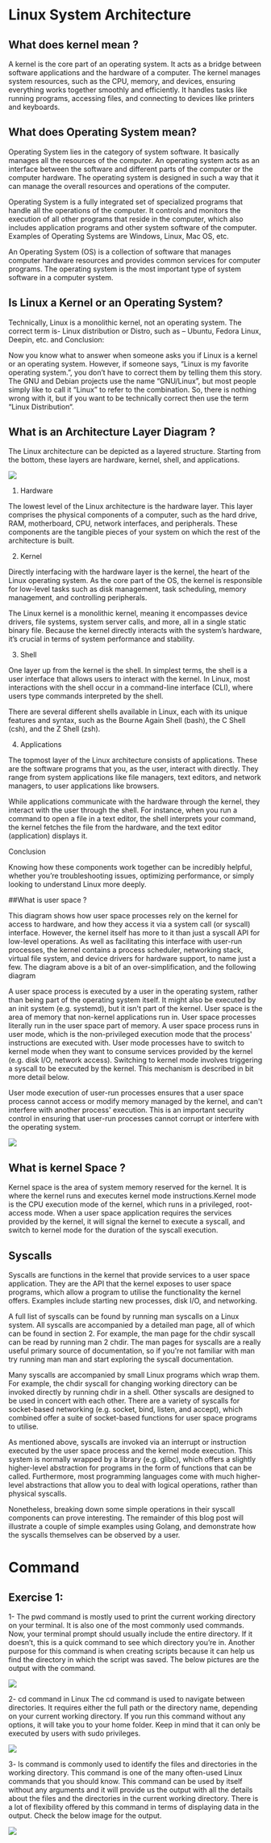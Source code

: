 # Linux System Architecture 

## What does kernel mean ?

A kernel is the core part of an operating system. It acts as a bridge between software applications and the hardware of a computer. The kernel manages system resources, such as the CPU, memory, and devices, ensuring everything works together smoothly and efficiently. It handles tasks like running programs, accessing files, and connecting to devices like printers and keyboards.

## What does Operating System mean?

Operating System lies in the category of system software. It basically manages all the resources of the computer. An operating system acts as an interface between the software and different parts of the computer or the computer hardware. The operating system is designed in such a way that it can manage the overall resources and operations of the computer. 

Operating System is a fully integrated set of specialized programs that handle all the operations of the computer. It controls and monitors the execution of all other programs that reside in the computer, which also includes application programs and other system software of the computer. Examples of Operating Systems are Windows, Linux, Mac OS, etc.

An Operating System (OS) is a collection of software that manages computer hardware resources and provides common services for computer programs. The operating system is the most important type of system software in a computer system.

## Is Linux a Kernel or an Operating System?

Technically, Linux is a monolithic kernel, not an operating system. The correct term is- Linux distribution or Distro, such as – Ubuntu, Fedora Linux, Deepin, etc. 
and Conclusion:

Now you know what to answer when someone asks you if Linux is a kernel or an operating system. However, if someone says, “Linux is my favorite operating system.”, you don’t have to correct them by telling them this story. The GNU and Debian projects use the name “GNU/Linux”, but most people simply like to call it “Linux” to refer to the combination. So, there is nothing wrong with it, but if you want to be technically correct then use the term “Linux Distribution“.

## What is an Architecture Layer Diagram ?

The Linux architecture can be depicted as a layered structure. Starting from the bottom, these layers are hardware, kernel, shell, and applications.
<div>
  <img src="https://github.com/user-attachments/assets/a73965c3-68c2-48e3-8efb-e11f5159ce8b">
</div>


1. Hardware

The lowest level of the Linux architecture is the hardware layer. This layer comprises the physical components of a computer, such as the hard drive, RAM, motherboard, CPU, network interfaces, and peripherals. These components are the tangible pieces of your system on which the rest of the architecture is built.

2. Kernel

Directly interfacing with the hardware layer is the kernel, the heart of the Linux operating system. As the core part of the OS, the kernel is responsible for low-level tasks such as disk management, task scheduling, memory management, and controlling peripherals.

The Linux kernel is a monolithic kernel, meaning it encompasses device drivers, file systems, system server calls, and more, all in a single static binary file. Because the kernel directly interacts with the system’s hardware, it’s crucial in terms of system performance and stability.

3. Shell

One layer up from the kernel is the shell. In simplest terms, the shell is a user interface that allows users to interact with the kernel. In Linux, most interactions with the shell occur in a command-line interface (CLI), where users type commands interpreted by the shell.

There are several different shells available in Linux, each with its unique features and syntax, such as the Bourne Again Shell (bash), the C Shell (csh), and the Z Shell (zsh).

4. Applications

The topmost layer of the Linux architecture consists of applications. These are the software programs that you, as the user, interact with directly. They range from system applications like file managers, text editors, and network managers, to user applications like browsers.

While applications communicate with the hardware through the kernel, they interact with the user through the shell. For instance, when you run a command to open a file in a text editor, the shell interprets your command, the kernel fetches the file from the hardware, and the text editor (application) displays it.

Conclusion

Knowing how these components work together can be incredibly helpful, whether you’re troubleshooting issues, optimizing performance, or simply looking to understand Linux more deeply.






##What is user space ?

This diagram shows how user space processes rely on the kernel for access to hardware, and how they access it via a system call (or syscall) interface. However, the kernel itself has more to it than just a syscall API for low-level operations. As well as facilitating this interface with user-run processes, the kernel contains a process scheduler, networking stack, virtual file system, and device drivers for hardware support, to name just a few. The diagram above is a bit of an over-simplification, and the following diagram

A user space process is executed by a user in the operating system, rather than being part of the operating system itself. It might also be executed by an init system (e.g. systemd), but it isn't part of the kernel. User space is the area of memory that non-kernel applications run in. User space processes literally run in the user space part of memory. A user space process runs in user mode, which is the non-privileged execution mode that the process' instructions are executed with. User mode processes have to switch to kernel mode when they want to consume services provided by the kernel (e.g. disk I/O, network access). Switching to kernel mode involves triggering a syscall to be executed by the kernel. This mechanism is described in bit more detail below.

User mode execution of user-run processes ensures that a user space process cannot access or modify memory managed by the kernel, and can't interfere with another process' execution. This is an important security control in ensuring that user-run processes cannot corrupt or interfere with the operating system.


<div>
  <img src="https://github.com/user-attachments/assets/9edaae26-193e-4f0f-a8df-bcbd3be751de">
</div>

## What is kernel Space ?

Kernel space is the area of system memory reserved for the kernel. It is where the kernel runs and executes kernel mode instructions.Kernel mode is the CPU execution mode of the kernel, which runs in a privileged, root-access mode. When a user space application requires the services provided by the kernel, it will signal the kernel to execute a syscall, and switch to kernel mode for the duration of the syscall execution.

##  Syscalls

Syscalls are functions in the kernel that provide services to a user space application. They are the API that the kernel exposes to user space programs, which allow a program to utilise the functionality the kernel offers. Examples include starting new processes, disk I/O, and networking.

A full list of syscalls can be found by running man syscalls on a Linux system. All syscalls are accompanied by a detailed man page, all of which can be found in section 2. For example, the man page for the chdir syscall can be read by running man 2 chdir. The man pages for syscalls are a really useful primary source of documentation, so if you're not familiar with man try running man man and start exploring the syscall documentation.

Many syscalls are accompanied by small Linux programs which wrap them. For example, the chdir syscall for changing working directory can be invoked directly by running chdir in a shell. Other syscalls are designed to be used in concert with each other. There are a variety of syscalls for socket-based networking (e.g. socket, bind, listen, and accept), which combined offer a suite of socket-based functions for user space programs to utilise.

As mentioned above, syscalls are invoked via an interrupt or instruction executed by the user space process and the kernel mode execution. This system is normally wrapped by a library (e.g. glibc), which offers a slightly higher-level abstraction for programs in the form of functions that can be called. Furthermore, most programming languages come with much higher-level abstractions that allow you to deal with logical operations, rather than physical syscalls.

Nonetheless, breaking down some simple operations in their syscall components can prove interesting. The remainder of this blog post will illustrate a couple of simple examples using Golang, and demonstrate how the syscalls themselves can be observed by a user.


# Command

## Exercise 1:
  1- The pwd command is mostly used to print the current working directory on your terminal. It is  also one of the most commonly used commands. 
 Now, your terminal prompt should usually include the entire directory. If it doesn’t, this is a quick command to see which directory you’re in. Another purpose for this command is when creating scripts because it can help us find the directory in which the script was saved. The below pictures are the output with the command.
    
<div>
  <img src="https://github.com/user-attachments/assets/1fc1f1d8-8c86-467e-a47e-acd53274037c">
</div>

  2- cd command in Linux
 The cd command is used to navigate between directories. It requires either the full path or   the directory name, depending on your current working directory. If you run this command without any options, it will take you to your home folder. Keep in mind that it can only be executed by users with sudo privileges.

<div>
  <img src="https://github.com/user-attachments/assets/8f2e40e0-f0a3-44f5-9f24-dea3863dcb9b">
</div>

3- ls command is commonly used to identify the files and directories in the working directory. This command is one of the many often-used Linux commands that you should know. This command can be used by itself without any arguments and it will provide us the output with all the details about the files and the directories in the current working directory. There is a lot of flexibility offered by this command in terms of displaying data in the output. Check the below image for the output.

<div>
  <img src="https://github.com/user-attachments/assets/8093949e-768f-4e37-bd4a-80da10e192be">
</div>


      
